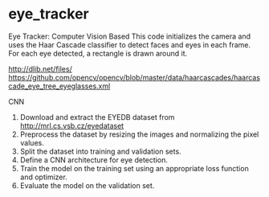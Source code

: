 # eye_tracker
Eye Tracker: Computer Vision Based
This code initializes the camera and uses the Haar Cascade classifier to detect faces and eyes in each frame. For each eye detected, a rectangle is drawn around it.

http://dlib.net/files/
https://github.com/opencv/opencv/blob/master/data/haarcascades/haarcascade_eye_tree_eyeglasses.xml

CNN
1. Download and extract the EYEDB dataset from
http://mrl.cs.vsb.cz/eyedataset
2. Preprocess the dataset by resizing the images and normalizing the pixel values.
3. Split the dataset into training and validation sets.
4. Define a CNN architecture for eye detection.
5. Train the model on the training set using an appropriate loss function and optimizer.
6. Evaluate the model on the validation set.
